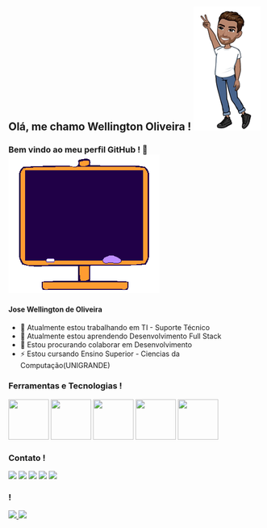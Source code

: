 ## Olá, me chamo Wellington Oliveira ! ![imgavatar](https://github.com/jwelloliver/jwelloliver/blob/main/avatar.png)
### Bem vindo ao meu perfil GitHub ! 👋![olaimagem](https://github.com/jwelloliver/jwelloliver/blob/main/oi-e-ola-imagem-animada-0067.gif)

#### Jose Wellington de Oliveira
- 🔭 Atualmente estou trabalhando em TI - Suporte Técnico
- 🌱 Atualmente estou aprendendo Desenvolvimento Full Stack
- 👯 Estou procurando colaborar em Desenvolvimento
- ⚡ Estou cursando Ensino Superior - Ciencias da Computação(UNIGRANDE)

### Ferramentas e Tecnologias !
<img src="https://cdn.jsdelivr.net/gh/devicons/devicon/icons/github/github-original-wordmark.svg" width="80" height="80"/>  <img src="https://cdn.jsdelivr.net/gh/devicons/devicon/icons/git/git-plain-wordmark.svg" width="80" height="80" />  <img src="https://cdn.jsdelivr.net/gh/devicons/devicon/icons/javascript/javascript-plain.svg" width="80" height="80" />  <img src="https://cdn.jsdelivr.net/gh/devicons/devicon/icons/nodejs/nodejs-plain-wordmark.svg" width="80" height="80"/>  <img src="https://cdn.jsdelivr.net/gh/devicons/devicon/icons/react/react-original-wordmark.svg" width="80" height="80"/>

### Contato !

<div>
<a href="https://www.youtube.com/seu-canal-youtube-aqui" target="_blank"><img src="https://img.shields.io/badge/YouTube-FF0000?style=for-the-badge&logo=youtube&logoColor=white" target="_blank"></a>
<a href="https://instagram.com/seu-usuário-instagram-aqui" target="_blank"><img src="https://img.shields.io/badge/-Instagram-%23E4405F?style=for-the-badge&logo=instagram&logoColor=white" target="_blank"></a>
<a href="https://www.twitch.tv/seu-usuário-aqui" target="_blank"><img src="https://img.shields.io/badge/Twitch-9146FF?style=for-the-badge&logo=twitch&logoColor=white" target="_blank"></a>
<a href = "mailto:contato@seu-usuário-aqui"><img src="https://img.shields.io/badge/Gmail-D14836?style=for-the-badge&logo=gmail&logoColor=white" target="_blank"></a>
<a href="https://www.linkedin.com/in/seu-usuário-linkedln-aqui" target="_blank"><img src="https://img.shields.io/badge/-LinkedIn-%230077B5?style=for-the-badge&logo=linkedin&logoColor=white" target="_blank"></a>   
</div>

### !

<div>
<a href="https://github.com/jwelloliver">
<img height="180em" src="https://github-readme-stats.vercel.app/api/top-langs/?username=seu-usuário-aqui&layout=compact&langs_count=7&theme=dracula"/>
<img height="180em" src="https://github-readme-stats.vercel.app/api?username=seu-usuário-aqui&show_icons=true&theme=dracula&include_all_commits=true&count_private=true"/>
</div>


